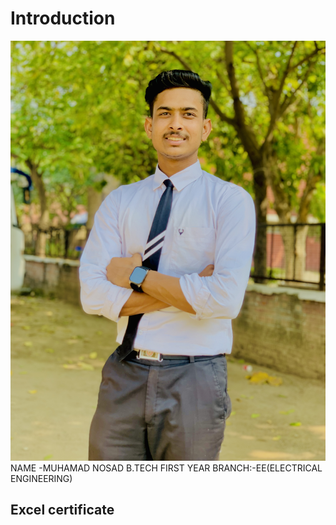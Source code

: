 # Introduction
![](MUHAMAD.jpg.JPG)
NAME -MUHAMAD NOSAD 
B.TECH FIRST YEAR 
BRANCH:-EE(ELECTRICAL ENGINEERING)

## Excel certificate 
